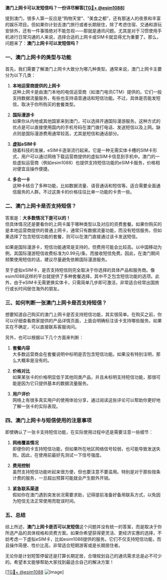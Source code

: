 **澳门上网卡可以发短信吗？一份详尽解答[[TG💪+ @esim1088](https://t.me/s/esim1088)]**

提到澳门，很多人第一反应是“购物天堂”、“美食之都”，还有那迷人的夜景和丰富的娱乐项目。但如果你计划去澳门旅行或者长期居住，除了考虑住宿、交通和游玩安排外，还有一件事情绝对不能忽视——那就是通讯问题。尤其是对于习惯使用手机进行日常沟通的人来说，选择合适的上网卡或SIM卡就显得尤为重要了。那么，问题来了：**澳门上网卡可以发短信吗？**

### 一、澳门上网卡的类型与功能

首先，我们需要了解澳门上网卡大致分为哪几种类型。通常来说，澳门上网卡主要分为以下几类：

1. **本地运营商提供的上网卡**  
   这种上网卡是由澳门本地的电信运营商（如澳门电讯CTM）提供的。它们一般支持数据流量服务，有些也支持语音通话和短信功能。不过，具体是否能发短信，取决于你所购买的套餐类型。

2. **国际漫游卡**  
   如果你从内地或其他国家来到澳门，可以选择开通国际漫游服务。这种方式的优点是可以直接使用国内的手机号码在澳门拨打电话、发送短信以及上网。缺点则是国际漫游费用通常较高，尤其是短信和通话部分。

3. **虚拟eSIM卡**  
   随着科技的发展，eSIM卡逐渐流行起来。它是一种无需实体卡槽的SIM卡形式，用户可以通过网络下载运营商提供的虚拟SIM卡信息到手机中。澳门的一些虚拟运营商（例如esim1088）也提供支持短信功能的eSIM卡服务，价格相对便宜且操作便捷。

4. **多合一卡**  
   这种卡结合了多种功能，比如数据流量、语音通话和短信等。适合需要全面通信服务的人群。不过这类卡的价格往往比单一功能的卡贵一些。

### 二、澳门上网卡是否支持短信？

答案是：**大多数情况下是可以的！**  
但具体情况还是要看你的上网卡属于哪种类型以及对应的资费套餐。如果你购买的是本地运营商提供的普通上网卡，通常只有数据流量功能，而没有短信服务。但如果选择了包含短信功能的套餐，则可以在澳门直接通过该卡发送短信。

如果是国际漫游卡，短信功能通常是支持的，但费用可能会比较高。以中国移动为例，其国际漫游短信收费标准为0.99元/条，而接收短信免费。因此，在澳门期间频繁使用短信的话，建议尽量避免依赖国际漫游服务。

至于虚拟eSIM卡，是否支持短信则完全取决于你选择的具体产品和服务商。像esim1088这样的平台就提供了多种套餐选择，其中不乏包含短信功能的选项。此外，由于eSIM卡无需更换实体卡，只需简单几步即可激活，非常适合经常出国旅行或长时间居住海外的朋友。

### 三、如何判断一张澳门上网卡是否支持短信？

想要知道自己购买的澳门上网卡是否支持短信功能，其实很简单。在购买之前，你可以仔细查看商家提供的产品详情页面，上面会明确标注该卡支持哪些服务。如果实在不确定，可以直接联系客服询问。

另外，也可以根据以下几个方面来判断：

1. **套餐内容**  
   大多数运营商会在套餐说明中标明是否包含短信功能。如果没有特别注明，那么大概率是没有的。

2. **价格对比**  
   如果某张卡的价格明显低于其他同类产品，并且未标明支持短信功能，那很可能是因为它只提供基本的数据流量服务。

3. **用户评价**  
   网络上有很多真实用户的使用体验分享，通过阅读这些评论可以帮助你更好地了解一张卡的实际表现。

### 四、澳门上网卡与短信使用的注意事项

即使确认了一张卡支持短信功能，在实际使用过程中还是需要注意一些细节：

1. **网络覆盖情况**  
   即便你的卡支持短信功能，但如果所在地区网络信号较弱，也可能导致发送失败。因此，在使用前最好先测试一下信号强度。

2. **费用控制**  
   虽然支持短信功能听起来很方便，但也要注意不要滥用。特别是对于那些按条计费的服务，一旦超出预算可能就会产生额外开销。

3. **紧急联系渠道**  
   假如你在澳门遇到突发状况需要求助，记得提前准备好备用联系方式，以免因为短信无法正常使用而耽误时间。

### 五、总结

综上所述，**澳门上网卡是否可以发短信**这个问题并没有统一的答案，而是取决于你所选产品的具体规格和资费方案。如果你希望获得更灵活、更经济实惠的选择，不妨考虑一下虚拟eSIM卡，比如esim1088提供的服务。它们不仅支持短信功能，而且操作简便、性价比高，非常适合短期游客或是长期居住者。

无论你是计划短暂停留还是打算长期定居，合理规划自己的通讯需求总是必不可少的。希望本文能够帮助大家找到最适合自己的解决方案！

[[TG💪+ @esim1088](https://t.me/s/esim1088) ![Image](https://i.postimg.cc/4NQfJmqS/Snipaste-2025-05-13-00-14-12.png)]